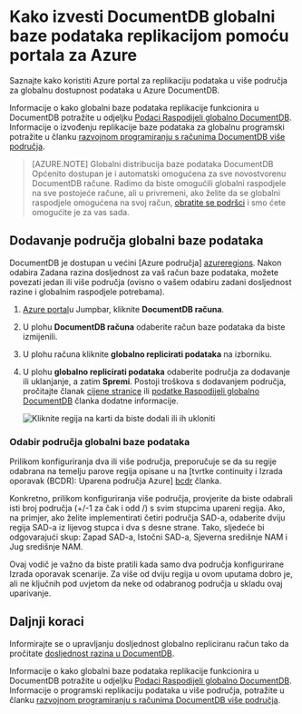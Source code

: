 <properties
    pageTitle="DocumentDB globalni replikacije baze podataka | Microsoft Azure"
    description="Informirajte se o upravljanju globalni replikacijom vašeg računa DocumentDB putem portala za Azure."
    services="documentdb"
    keywords="Globalni baze podataka, replikacijom"
    documentationCenter=""
    authors="mimig1"
    manager="jhubbard"
    editor="cgronlun"/>

<tags
    ms.service="documentdb"
    ms.workload="data-services"
    ms.tgt_pltfrm="na"
    ms.devlang="na"
    ms.topic="article"
    ms.date="10/17/2016"
    ms.author="mimig"/>

# <a name="how-to-perform-documentdb-global-database-replication-using-the-azure-portal"></a>Kako izvesti DocumentDB globalni baze podataka replikacijom pomoću portala za Azure

Saznajte kako koristiti Azure portal za replikaciju podataka u više područja za globalnu dostupnost podataka u Azure DocumentDB.

Informacije o kako globalni baze podataka replikacije funkcionira u DocumentDB potražite u odjeljku [Podaci Raspodijeli globalno DocumentDB](documentdb-distribute-data-globally.md). Informacije o izvođenju replikacije baze podataka za globalnu programski potražite u članku [razvojnom programiranju s računima DocumentDB više područja](documentdb-developing-with-multiple-regions.md).

> [AZURE.NOTE] Globalni distribucija baze podataka DocumentDB Općenito dostupan je i automatski omogućena za sve novostvorenu DocumentDB račune. Radimo da biste omogućili globalni raspodjele na sve postojeće račune, ali u privremeni, ako želite da se globalni raspodjele omogućena na svoj račun, [obratite se podršci](https://portal.azure.com/?#blade/Microsoft_Azure_Support/HelpAndSupportBlade) i smo ćete omogućite je za vas sada.

## <a id="addregion"></a>Dodavanje područja globalni baze podataka

DocumentDB je dostupan u većini [Azure područja] [azureregions]. Nakon odabira Zadana razina dosljednost za vaš račun baze podataka, možete povezati jedan ili više područja (ovisno o vašem odabiru zadani dosljednost razine i globalnim raspodjele potrebama).

1. [Azure portal](https://portal.azure.com/)u Jumpbar, kliknite **DocumentDB računa**.
2. U plohu **DocumentDB računa** odaberite račun baze podataka da biste izmijenili.
3. U plohu računa kliknite **globalno replicirati podataka** na izborniku.
4. U plohu **globalno replicirati podataka** odaberite područja za dodavanje ili uklanjanje, a zatim **Spremi**. Postoji troškova s dodavanjem područja, pročitajte članak [cijene stranice](https://azure.microsoft.com/pricing/details/documentdb/) ili [podatke Raspodijeli globalno DocumentDB](documentdb-distribute-data-globally.md) članka dodatne informacije.

    ![Kliknite regija na karti da biste dodali ili ih ukloniti][1]

### <a name="selecting-global-database-regions"></a>Odabir područja globalni baze podataka

Prilikom konfiguriranja dva ili više područja, preporučuje se da su regije odabrana na temelju parove regija opisane u na [tvrtke continuity i Izrada oporavak (BCDR): Uparena područja Azure]  [ bcdr] članka.

Konkretno, prilikom konfiguriranja više područja, provjerite da biste odabrali isti broj područja (+/-1 za čak i odd /) s svim stupcima upareni regija. Ako, na primjer, ako želite implementirati četiri područja SAD-a, odaberite dviju regija SAD-a iz lijevog stupca i dva s desne strane. Tako, sljedeće bi odgovarajući skup: Zapad SAD-a, Istočni SAD-a, Sjeverna središnje NAM i Jug središnje NAM.

Ovaj vodič je važno da biste pratili kada samo dva područja konfigurirane Izrada oporavak scenarije. Za više od dviju regija u ovom uputama dobro je, ali ne ključnih pod uvjetom da neke od odabranog područja u skladu ovaj uparivanje.

<!---
## <a id="selectwriteregion"></a>Select the write region

While all regions associated with your DocumentDB database account can serve reads (both, single item as well as multi-item paginated reads) and queries, only one region can actively receive the write (insert, upsert, replace, delete) requests. To set the active write region, do the following  


1. In the **DocumentDB Account** blade, select the database account to modify.
2. In the account blade, if the **All Settings** blade is not already opened, click **All Settings**.
3. In the **All Settings** blade, click **Write Region Priority**.
    ![Change the write region under DocumentDB Account > Settings > Add/Remove Regions][2]
4. Click and drag regions to order the list of regions. The first region in the list of regions is the active write region.
    ![Change the write region by reordering the region list under DocumentDB Account > Settings > Change Write Regions][3]
-->

## <a id="next"></a>Daljnji koraci

Informirajte se o upravljanju dosljednost globalno repliciranu račun tako da pročitate [dosljednost razina u DocumentDB](documentdb-consistency-levels.md).

Informacije o kako globalni baze podataka replikacije funkcionira u DocumentDB potražite u odjeljku [Podaci Raspodijeli globalno DocumentDB](documentdb-distribute-data-globally.md). Informacije o programski replikaciju podataka u više područja, potražite u članku [razvojnom programiranju s računima DocumentDB više područja](documentdb-developing-with-multiple-regions.md).

<!--Image references-->
[1]: ./media/documentdb-portal-global-replication/documentdb-add-region.png
[2]: ./media/documentdb-portal-global-replication/documentdb_change_write_region-1.png
[3]: ./media/documentdb-portal-global-replication/documentdb_change_write_region-2.png

<!--Reference style links - using these makes the source content way more readable than using inline links-->
[bcdr]: https://azure.microsoft.com/documentation/articles/best-practices-availability-paired-regions/
[consistency]: https://azure.microsoft.com/documentation/articles/documentdb-consistency-levels/
[azureregions]: https://azure.microsoft.com/en-us/regions/#services
[offers]: https://azure.microsoft.com/en-us/pricing/details/documentdb/
